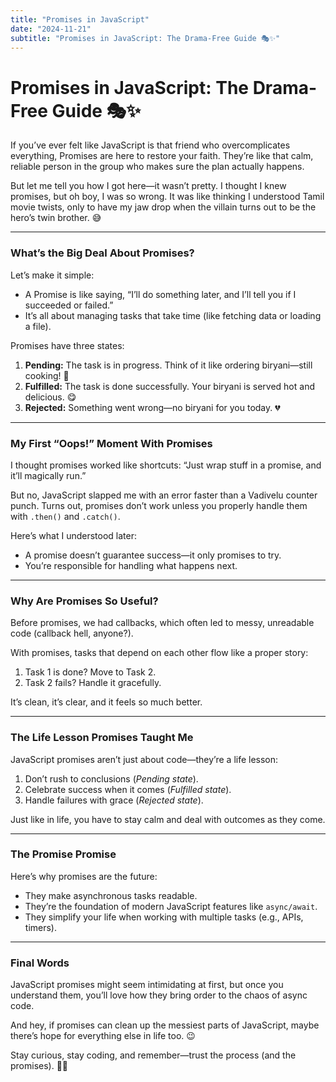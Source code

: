 ```yaml
---
title: "Promises in JavaScript"
date: "2024-11-21"
subtitle: "Promises in JavaScript: The Drama-Free Guide 🎭✨"
---
```


# Promises in JavaScript: The Drama-Free Guide 🎭✨

If you’ve ever felt like JavaScript is that friend who overcomplicates everything, Promises are here to restore your faith. They’re like that calm, reliable person in the group who makes sure the plan actually happens.

But let me tell you how I got here—it wasn’t pretty. I thought I knew promises, but oh boy, I was so wrong. It was like thinking I understood Tamil movie twists, only to have my jaw drop when the villain turns out to be the hero’s twin brother. 😅

---

### What’s the Big Deal About Promises?

Let’s make it simple:

- A Promise is like saying, “I’ll do something later, and I’ll tell you if I succeeded or failed.”
- It’s all about managing tasks that take time (like fetching data or loading a file).

Promises have three states:

1. **Pending:** The task is in progress. Think of it like ordering biryani—still cooking! 🍛
2. **Fulfilled:** The task is done successfully. Your biryani is served hot and delicious. 😋
3. **Rejected:** Something went wrong—no biryani for you today. 💔

---

### My First “Oops!” Moment With Promises

I thought promises worked like shortcuts: “Just wrap stuff in a promise, and it’ll magically run.”

But no, JavaScript slapped me with an error faster than a Vadivelu counter punch. Turns out, promises don’t work unless you properly handle them with `.then()` and `.catch()`.

Here’s what I understood later:

- A promise doesn’t guarantee success—it only promises to try.
- You’re responsible for handling what happens next.

---

### Why Are Promises So Useful?

Before promises, we had callbacks, which often led to messy, unreadable code (callback hell, anyone?).

With promises, tasks that depend on each other flow like a proper story:

1. Task 1 is done? Move to Task 2.
2. Task 2 fails? Handle it gracefully.

It’s clean, it’s clear, and it feels so much better.

---

### The Life Lesson Promises Taught Me

JavaScript promises aren’t just about code—they’re a life lesson:

1. Don’t rush to conclusions (*Pending state*).
2. Celebrate success when it comes (*Fulfilled state*).
3. Handle failures with grace (*Rejected state*).

Just like in life, you have to stay calm and deal with outcomes as they come.

---

### The Promise Promise

Here’s why promises are the future:

- They make asynchronous tasks readable.
- They’re the foundation of modern JavaScript features like `async/await`.
- They simplify your life when working with multiple tasks (e.g., APIs, timers).

---

### Final Words

JavaScript promises might seem intimidating at first, but once you understand them, you’ll love how they bring order to the chaos of async code.

And hey, if promises can clean up the messiest parts of JavaScript, maybe there’s hope for everything else in life too. 😉

Stay curious, stay coding, and remember—trust the process (and the promises). 🎉✨
